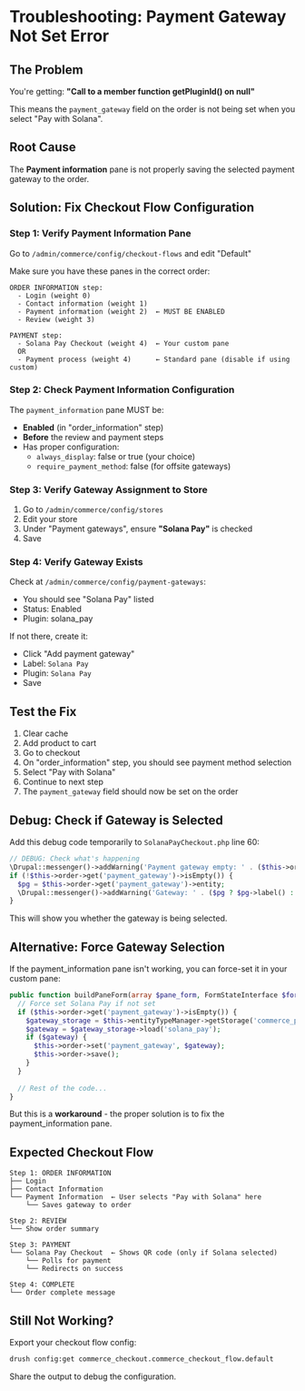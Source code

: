 # Troubleshooting: Payment Gateway Not Set Error

## The Problem

You're getting: **"Call to a member function getPluginId() on null"**

This means the `payment_gateway` field on the order is not being set when you select "Pay with Solana".

## Root Cause

The **Payment information** pane is not properly saving the selected payment gateway to the order.

## Solution: Fix Checkout Flow Configuration

### Step 1: Verify Payment Information Pane

Go to `/admin/commerce/config/checkout-flows` and edit "Default"

Make sure you have these panes in the correct order:

```
ORDER INFORMATION step:
  - Login (weight 0)
  - Contact information (weight 1)
  - Payment information (weight 2)  ← MUST BE ENABLED
  - Review (weight 3)

PAYMENT step:
  - Solana Pay Checkout (weight 4)  ← Your custom pane
  OR
  - Payment process (weight 4)      ← Standard pane (disable if using custom)
```

### Step 2: Check Payment Information Configuration

The `payment_information` pane MUST be:
- **Enabled** (in "order_information" step)
- **Before** the review and payment steps
- Has proper configuration:
  - `always_display`: false or true (your choice)
  - `require_payment_method`: false (for offsite gateways)

### Step 3: Verify Gateway Assignment to Store

1. Go to `/admin/commerce/config/stores`
2. Edit your store
3. Under "Payment gateways", ensure **"Solana Pay"** is checked
4. Save

### Step 4: Verify Gateway Exists

Check at `/admin/commerce/config/payment-gateways`:
- You should see "Solana Pay" listed
- Status: Enabled
- Plugin: solana_pay

If not there, create it:
- Click "Add payment gateway"
- Label: `Solana Pay`
- Plugin: `Solana Pay`
- Save

## Test the Fix

1. Clear cache
2. Add product to cart
3. Go to checkout
4. On "order_information" step, you should see payment method selection
5. Select "Pay with Solana"
6. Continue to next step
7. The `payment_gateway` field should now be set on the order

## Debug: Check if Gateway is Selected

Add this debug code temporarily to `SolanaPayCheckout.php` line 60:

```php
// DEBUG: Check what's happening
\Drupal::messenger()->addWarning('Payment gateway empty: ' . ($this->order->get('payment_gateway')->isEmpty() ? 'YES' : 'NO'));
if (!$this->order->get('payment_gateway')->isEmpty()) {
  $pg = $this->order->get('payment_gateway')->entity;
  \Drupal::messenger()->addWarning('Gateway: ' . ($pg ? $pg->label() : 'NULL'));
}
```

This will show you whether the gateway is being selected.

## Alternative: Force Gateway Selection

If the payment_information pane isn't working, you can force-set it in your custom pane:

```php
public function buildPaneForm(array $pane_form, FormStateInterface $form_state, array &$complete_form) {
  // Force set Solana Pay if not set
  if ($this->order->get('payment_gateway')->isEmpty()) {
    $gateway_storage = $this->entityTypeManager->getStorage('commerce_payment_gateway');
    $gateway = $gateway_storage->load('solana_pay');
    if ($gateway) {
      $this->order->set('payment_gateway', $gateway);
      $this->order->save();
    }
  }
  
  // Rest of the code...
}
```

But this is a **workaround** - the proper solution is to fix the payment_information pane.

## Expected Checkout Flow

```
Step 1: ORDER INFORMATION
├── Login
├── Contact Information
└── Payment Information  ← User selects "Pay with Solana" here
    └── Saves gateway to order

Step 2: REVIEW
└── Show order summary

Step 3: PAYMENT
└── Solana Pay Checkout  ← Shows QR code (only if Solana selected)
    └── Polls for payment
    └── Redirects on success

Step 4: COMPLETE
└── Order complete message
```

## Still Not Working?

Export your checkout flow config:
```bash
drush config:get commerce_checkout.commerce_checkout_flow.default
```

Share the output to debug the configuration.
